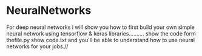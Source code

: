 # NeuralNetworks
For deep neural networks
i will show you how to first build your own simple neural network using tensorflow & keras libraries..........
show the code form thefile.py
show code.txt
and you'll be able to understand how to use neural networks for your jobs.//
